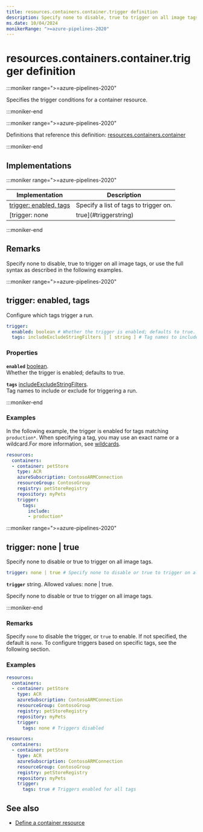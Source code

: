 ```yaml
---
title: resources.containers.container.trigger definition
description: Specify none to disable, true to trigger on all image tags, or use the full syntax as described in the following examples.
ms.date: 10/04/2024
monikerRange: ">=azure-pipelines-2020"
---
```


# resources.containers.container.trigger definition

<!-- :::description::: -->
:::moniker range=">=azure-pipelines-2020"

<!-- :::editable-content name="description"::: -->
Specifies the trigger conditions for a container resource.
<!-- :::editable-content-end::: -->

:::moniker-end
<!-- :::description-end::: -->

<!-- :::parents::: -->
:::moniker range=">=azure-pipelines-2020"

Definitions that reference this definition: [resources.containers.container](resources-containers-container.md)

:::moniker-end
<!-- :::parents-end::: -->

## Implementations

<!-- :::implementations-list::: -->
:::moniker range=">=azure-pipelines-2020"

| Implementation | Description |
|---|---|
| [trigger: enabled, tags](#triggerobjectproperties) | Specify a list of tags to trigger on. |
| [trigger: none | true](#triggerstring) | Specify none to disable or true to trigger on all image tags. |

:::moniker-end
<!-- :::implementations-list-end::: -->

<!-- :::remarks::: -->
<!-- :::editable-content name="remarks"::: -->
## Remarks

Specify none to disable, true to trigger on all image tags, or use the full syntax as described in the following examples.
<!-- :::editable-content-end::: -->
<!-- :::remarks-end::: -->

<!-- :::examples::: -->
<!-- :::editable-content name="examples"::: -->
<!-- :::editable-content-end::: -->
<!-- :::examples-end::: -->

<!-- :::implementations::: -->
<!-- :::implementation-item name="trigger: object properties"::: -->
<a name="triggerobjectproperties"></a>
<!-- :::objectAnyOf::: -->
:::moniker range=">=azure-pipelines-2020"

<!-- :::implementation-signature::: -->
## trigger: enabled, tags
<!-- :::implementation-signature-end::: -->

<!-- :::implementation-description::: -->
<!-- :::editable-content name="description"::: -->
Configure which tags trigger a run.
<!-- :::editable-content-end::: -->
<!-- :::implementation-description-end::: -->

<!-- :::implementation-syntax::: -->
```yaml
trigger:
  enabled: boolean # Whether the trigger is enabled; defaults to true.
  tags: includeExcludeStringFilters | [ string ] # Tag names to include or exclude for triggering a run.
```
<!-- :::implementation-syntax-end::: -->

<!-- :::implementation-properties::: -->
### Properties

<!-- :::item name="enabled"::: -->
**`enabled`** [boolean](boolean.md).<br><!-- :::editable-content name="propDescription"::: -->
Whether the trigger is enabled; defaults to true.
<!-- :::editable-content-end::: -->
<!-- :::item-end::: -->
<!-- :::item name="tags"::: -->
**`tags`** [includeExcludeStringFilters](include-exclude-string-filters.md).<br><!-- :::editable-content name="propDescription"::: -->
Tag names to include or exclude for triggering a run.
<!-- :::editable-content-end::: -->
<!-- :::item-end::: -->
<!-- :::implementation-properties-end::: -->

:::moniker-end
<!-- :::objectAnyOf-end::: -->

<!-- :::remarks::: -->
<!-- :::editable-content name="remarks"::: -->
<!-- :::editable-content-end::: -->
<!-- :::remarks-end::: -->

<!-- :::examples::: -->
<!-- :::editable-content name="examples"::: -->
### Examples

In the following example, the trigger is enabled for tags matching `production*`. When specifying a tag, you may use an exact name or a wildcard.For more information, see [wildcards](/azure/devops/pipelines/repos/github#wildcards).

```yaml
resources:         
  containers:
  - container: petStore      
    type: ACR  
    azureSubscription: ContosoARMConnection
    resourceGroup: ContosoGroup
    registry: petStoreRegistry
    repository: myPets
    trigger: 
      tags:
        include: 
        - production*
```
<!-- :::editable-content-end::: -->
<!-- :::examples-end::: -->
<!-- :::implementation-item-end::: -->
<!-- :::implementation-item name="trigger: string"::: -->
<a name="triggerstring"></a>
<!-- :::stringAnyOf::: -->
:::moniker range=">=azure-pipelines-2020"

<!-- :::implementation-signature::: -->
## trigger: none | true
<!-- :::implementation-signature-end::: -->

<!-- :::implementation-description::: -->
<!-- :::editable-content name="description"::: -->
Specify none to disable or true to trigger on all image tags.
<!-- :::editable-content-end::: -->
<!-- :::implementation-description-end::: -->

<!-- :::implementation-syntax::: -->
```yaml
trigger: none | true # Specify none to disable or true to trigger on all image tags.
```
<!-- :::implementation-syntax-end::: -->

<!-- :::implementation-string-item::: -->
**`trigger`** string. Allowed values: none | true.<br>
<!-- :::editable-content name="description"::: -->
Specify none to disable or true to trigger on all image tags.
<!-- :::editable-content-end::: -->
<!-- :::implementation-string-item-end::: -->

:::moniker-end
<!-- :::stringAnyOf-end::: -->

<!-- :::remarks::: -->
<!-- :::editable-content name="remarks"::: -->
### Remarks

Specify `none` to disable the trigger, or `true` to enable. If not specified, the default is `none`. To configure triggers based on specific tags, see the following section.
<!-- :::editable-content-end::: -->
<!-- :::remarks-end::: -->

<!-- :::examples::: -->
<!-- :::editable-content name="examples"::: -->
### Examples

```yaml
resources:         
  containers:
  - container: petStore      
    type: ACR  
    azureSubscription: ContosoARMConnection
    resourceGroup: ContosoGroup
    registry: petStoreRegistry
    repository: myPets
    trigger: 
      tags: none # Triggers disabled
```

```yaml
resources:         
  containers:
  - container: petStore      
    type: ACR  
    azureSubscription: ContosoARMConnection
    resourceGroup: ContosoGroup
    registry: petStoreRegistry
    repository: myPets
    trigger: 
      tags: true # Triggers enabled for all tags
```
<!-- :::editable-content-end::: -->
<!-- :::examples-end::: -->
<!-- :::implementation-item-end::: -->
<!-- :::implementations-end::: -->

<!-- :::see-also::: -->
<!-- :::editable-content name="seeAlso"::: -->
## See also

* [Define a container resource](/azure/devops/pipelines/process/resources#define-a-containers-resource)
<!-- :::editable-content-end::: -->
<!-- :::see-also-end::: -->
